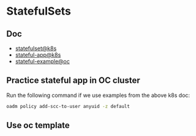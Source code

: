 # StatefulSets

## Doc

* [statefulset@k8s](https://kubernetes.io/docs/concepts/workloads/controllers/statefulset/)
* [stateful-app@k8s](https://kubernetes.io/docs/tutorials/stateful-application/basic-stateful-set/)
* [stateful-example@oc](https://github.com/openshift/origin/tree/master/examples/statefulsets)

## Practice stateful app in OC cluster
Run the following command if we use examples from the above k8s doc:

```sh
oadm policy add-scc-to-user anyuid -z default
```

## Use oc template
